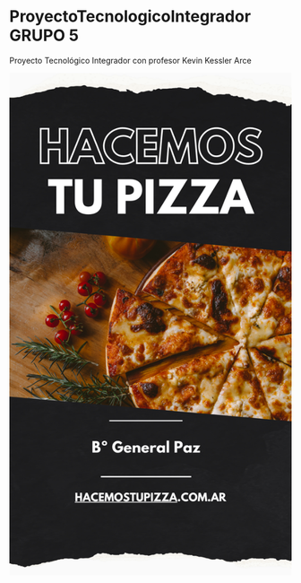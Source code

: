 # ProyectoTecnologicoIntegrador GRUPO 5
Proyecto Tecnológico Integrador con profesor Kevin Kessler Arce


![Hacemos Tu Pizza](/Imagenes/HacemosTuPizza.png)
